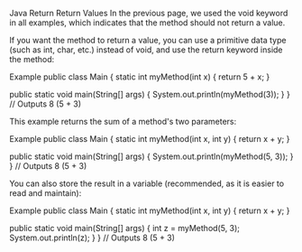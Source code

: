 Java Return
Return Values
In the previous page, we used the void keyword in all examples, which indicates that the method should not return a value.

If you want the method to return a value, you can use a primitive data type (such as int, char, etc.) instead of void, and use the return keyword inside the method:

Example
public class Main {
  static int myMethod(int x) {
    return 5 + x;
  }

  public static void main(String[] args) {
    System.out.println(myMethod(3));
  }
}
// Outputs 8 (5 + 3)
 

This example returns the sum of a method's two parameters:

Example
public class Main {
  static int myMethod(int x, int y) {
    return x + y;
  }

  public static void main(String[] args) {
    System.out.println(myMethod(5, 3));
  }
}
// Outputs 8 (5 + 3)

You can also store the result in a variable (recommended, as it is easier to read and maintain):

Example
public class Main {
  static int myMethod(int x, int y) {
    return x + y;
  }

  public static void main(String[] args) {
    int z = myMethod(5, 3);
    System.out.println(z);
  }
}
// Outputs 8 (5 + 3)

